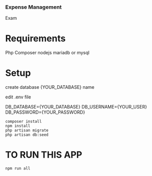 ### Expense Management
 Exam

# Requirements
Php
Composer
nodejs
mariadb or mysql

# Setup
create database {YOUR_DATABASE} name

edit .env file

DB_DATABASE={YOUR_DATABASE}
DB_USERNAME={YOUR_USER}
DB_PASSWORD={YOUR_PASSWORD}

```
composer install
npm install
php artisan migrate
php artisan db:seed
```

# TO RUN THIS APP
```
npm run all
```


